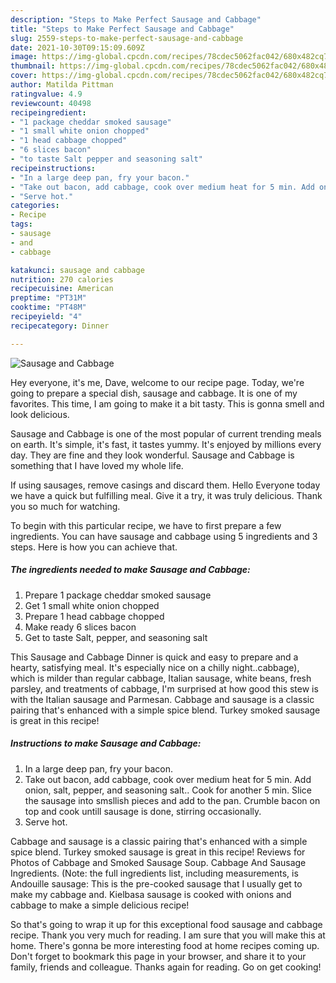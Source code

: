 ```yaml
---
description: "Steps to Make Perfect Sausage and Cabbage"
title: "Steps to Make Perfect Sausage and Cabbage"
slug: 2559-steps-to-make-perfect-sausage-and-cabbage
date: 2021-10-30T09:15:09.609Z
image: https://img-global.cpcdn.com/recipes/78cdec5062fac042/680x482cq70/sausage-and-cabbage-recipe-main-photo.jpg
thumbnail: https://img-global.cpcdn.com/recipes/78cdec5062fac042/680x482cq70/sausage-and-cabbage-recipe-main-photo.jpg
cover: https://img-global.cpcdn.com/recipes/78cdec5062fac042/680x482cq70/sausage-and-cabbage-recipe-main-photo.jpg
author: Matilda Pittman
ratingvalue: 4.9
reviewcount: 40498
recipeingredient:
- "1 package cheddar smoked sausage"
- "1 small white onion chopped"
- "1 head cabbage chopped"
- "6 slices bacon"
- "to taste Salt pepper and seasoning salt"
recipeinstructions:
- "In a large deep pan, fry your bacon."
- "Take out bacon, add cabbage, cook over medium heat for 5 min. Add onion, salt, pepper, and seasoning salt.. Cook for another 5 min. Slice the sausage into smsllish pieces and add to the pan. Crumble bacon on top and cook untill sausage is done, stirring occasionally."
- "Serve hot."
categories:
- Recipe
tags:
- sausage
- and
- cabbage

katakunci: sausage and cabbage 
nutrition: 270 calories
recipecuisine: American
preptime: "PT31M"
cooktime: "PT48M"
recipeyield: "4"
recipecategory: Dinner

---
```



![Sausage and Cabbage](https://img-global.cpcdn.com/recipes/78cdec5062fac042/680x482cq70/sausage-and-cabbage-recipe-main-photo.jpg)

Hey everyone, it's me, Dave, welcome to our recipe page. Today, we're going to prepare a special dish, sausage and cabbage. It is one of my favorites. This time, I am going to make it a bit tasty. This is gonna smell and look delicious.

Sausage and Cabbage is one of the most popular of current trending meals on earth. It's simple, it's fast, it tastes yummy. It's enjoyed by millions every day. They are fine and they look wonderful. Sausage and Cabbage is something that I have loved my whole life.

If using sausages, remove casings and discard them. Hello Everyone today we have a quick but fulfilling meal. Give it a try, it was truly delicious. Thank you so much for watching.


To begin with this particular recipe, we have to first prepare a few ingredients. You can have sausage and cabbage using 5 ingredients and 3 steps. Here is how you can achieve that.

<!--inarticleads1-->

##### The ingredients needed to make Sausage and Cabbage:

1. Prepare 1 package cheddar smoked sausage
1. Get 1 small white onion chopped
1. Prepare 1 head cabbage chopped
1. Make ready 6 slices bacon
1. Get to taste Salt, pepper, and seasoning salt


This Sausage and Cabbage Dinner is quick and easy to prepare and a hearty, satisfying meal. It&#39;s especially nice on a chilly night..cabbage), which is milder than regular cabbage, Italian sausage, white beans, fresh parsley, and treatments of cabbage, I&#39;m surprised at how good this stew is with the Italian sausage and Parmesan. Cabbage and sausage is a classic pairing that&#39;s enhanced with a simple spice blend. Turkey smoked sausage is great in this recipe! 

<!--inarticleads2-->

##### Instructions to make Sausage and Cabbage:

1. In a large deep pan, fry your bacon.
1. Take out bacon, add cabbage, cook over medium heat for 5 min. Add onion, salt, pepper, and seasoning salt.. Cook for another 5 min. Slice the sausage into smsllish pieces and add to the pan. Crumble bacon on top and cook untill sausage is done, stirring occasionally.
1. Serve hot.


Cabbage and sausage is a classic pairing that&#39;s enhanced with a simple spice blend. Turkey smoked sausage is great in this recipe! Reviews for Photos of Cabbage and Smoked Sausage Soup. Cabbage And Sausage Ingredients. (Note: the full ingredients list, including measurements, is Andouille sausage: This is the pre-cooked sausage that I usually get to make my cabbage and. Kielbasa sausage is cooked with onions and cabbage to make a simple delicious recipe! 

So that's going to wrap it up for this exceptional food sausage and cabbage recipe. Thank you very much for reading. I am sure that you will make this at home. There's gonna be more interesting food at home recipes coming up. Don't forget to bookmark this page in your browser, and share it to your family, friends and colleague. Thanks again for reading. Go on get cooking!
